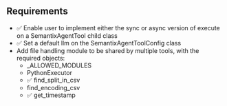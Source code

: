 ## Requirements

- ✅ Enable user to implement either the sync or async version of execute on a SemantixAgentTool child class
- ✅ Set a default llm on the SemantixAgentToolConfig class
- Add file handling module to be shared by multiple tools, with the required objects:
  - \_ALLOWED_MODULES
  - PythonExecutor
  - ✅ find_split_in_csv
  - find_encoding_csv
  - ✅ get_timestamp
